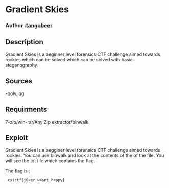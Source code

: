 # Gradient Skies 

### Author :[tangobeer](https://github.com/ritwikgoel) 

## Description

Gradient Skies is a beginner level forensics CTF challenge aimed towards rookies which can be solved which can be solved with basic steganography.

## Sources 
-[poly.jpg](https://github.com/ritwikgoel/ctf-challenges/raw/master/forensics/Gradient%20sky/poly.jpg)

## Requirments 
7-zip/win-rar/Any Zip extractor/binwalk 
## Exploit 
Gradient Skies is a begginer level forensics CTF challenge aimed towards rookies.
You can use binwalk and look at the contents of the of the file.
You will see the txt file which contains the flag. 

 The flag is : 
 ```sh
  csictf{j0ker_w4snt_happy}
```
